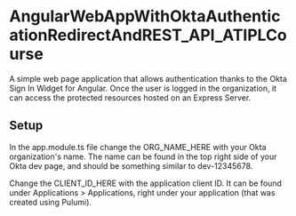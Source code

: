 # AngularWebAppWithOktaAuthenticationRedirectAndREST_API_ATIPLCourse
A simple web page application that allows authentication thanks to the Okta Sign In Widget for Angular. Once the user is logged in the organization, it can access the protected resources hosted on an Express Server.

## Setup
In the app.module.ts file change the ORG_NAME_HERE with your Okta organization's name. The name can be found in the top right side of your Okta dev page, and should be something similar to dev-12345678.

Change the CLIENT_ID_HERE with the application client ID. It can be found under Applications > Applications, right under your application (that was created using Pulumi).
